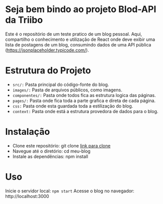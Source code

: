 # Seja bem bindo ao projeto Blod-API da Triibo

Este é o repositório de um teste pratico de um blog pessoal. Aqui, compartilho o conhecimento e utilização de React onde deve exibir uma lista de postagens de um blog, consumindo dados de uma API pública (https://jsonplaceholder.typicode.com/).

# Estrutura do Projeto
- `src/:` Pasta principal do código-fonte do blog.
- `images/:` Pasta de arquivos públicos, como imagens.
- `componentes/:` Pasta onde todos fica as estrutura logica das páginas.
- `pages/:` Pasta onde fica toda a parte grafica e direta de cada página.
- `css:` Pasta onde esta guardada toda a estilização do blog.
- `context:` Pasta onde está a estrutura provedora de dados para o blog.

# Instalação
- Clone este repositório: git clone [link para clone](https://github.com/rocha-henrique/Blog-API)
- Navegue até o diretório: cd meu-blog
- Instale as dependências: npm install

# Uso
Inicie o servidor local: `npm start`
Acesse o blog no navegador: http://localhost:3000